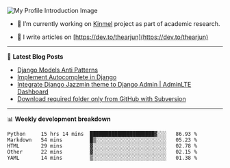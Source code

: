 ![My Profile Introduction Image](https://i.ibb.co/tLFZ15Q/gh.png)

- 🔭 I’m currently working on [Kinmel](https://github.com/thearjun/kinmel) project as part of academic research.

- 📝 I write articles on [https://dev.to/thearjun](https://dev.to/thearjun)

-------

📕 **Latest Blog Posts**
<!-- BLOG-POST-LIST:START -->
- [Django Models Anti Patterns](https://dev.to/thearjun/django-models-anti-patterns-1ma1)
- [Implement Autocomplete in Django](https://dev.to/thearjun/implement-autocomplete-in-django-3h20)
- [Integrate Django Jazzmin theme to Django Admin | AdminLTE Dashboard](https://dev.to/thearjun/integrate-django-jazzmin-theme-to-django-admin-adminlte-dashboard-5aao)
- [Download required folder only from GitHub with Subversion](https://dev.to/thearjun/download-required-folder-only-from-github-with-subversion-2gpc)
<!-- BLOG-POST-LIST:END -->

-------

📊 **Weekly development breakdown**
<!--START_SECTION:waka-->
```text
Python     15 hrs 14 mins  █████████████████████▓░░░   86.93 % 
Markdown   54 mins         █▒░░░░░░░░░░░░░░░░░░░░░░░   05.23 % 
HTML       29 mins         ▓░░░░░░░░░░░░░░░░░░░░░░░░   02.78 % 
Other      22 mins         ▓░░░░░░░░░░░░░░░░░░░░░░░░   02.15 % 
YAML       14 mins         ▒░░░░░░░░░░░░░░░░░░░░░░░░   01.38 % 
```
<!--END_SECTION:waka-->
<img src='https://profile-counter.glitch.me/thearjun/count.svg' width='0px'>
